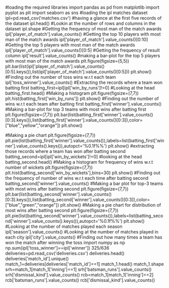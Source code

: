 #loading the required libraries
import pandas as pd
from matplotlib import pyplot as plt
import seaborn as sns
#loading the ipl matches dataset
ipl=pd.read_csv('matches.csv')
#having a glance at the first five records of the dataset
ipl.head()
#Lookin at the number of rows and columns in the dataset
ipl.shape
#Getting the frequency of most man of the match awards
ipl['player_of_match'].value_counts()
#Getting the top 10 players with most man of the match awards
ipl['player_of_match'].value_counts()[0:10]
#Getting the top 5 players with most man of the match awards
ipl['player_of_match'].value_counts()[0:5]
#Getting the frequency of result column
ipl['result'].value_counts()
#making a bar-plot for the top 5 players with most man of the match awards
plt.figure(figsize=(5,5))
plt.bar(list(ipl['player_of_match'].value_counts()[0:5].keys()),list(ipl['player_of_match'].value_counts()[0:5]))
plt.show()
#Finding out the number of toss wins w.r.t each team
ipl['toss_winner'].value_counts()
#Extracting the records where a team won batting first
batting_first=ipl[ipl['win_by_runs']!=0]
#Looking at the head
batting_first.head()
#Making a histogram 
plt.figure(figsize=(7,7))
plt.hist(batting_first['win_by_runs'])
plt.show()
#Finding out the number of wins w.r.t each team after batting first
batting_first['winner'].value_counts()
#Making a bar-plot for top 3 teams with most wins after batting first
plt.figure(figsize=(7,7))
plt.bar(list(batting_first['winner'].value_counts()[0:3].keys()),list(batting_first['winner'].value_counts()[0:3]),color=["blue","yellow","orange"])
plt.show()

#Making a pie chart
plt.figure(figsize=(7,7))
plt.pie(list(batting_first['winner'].value_counts()),labels=list(batting_first['winner'].value_counts().keys()),autopct='%0.1f%%')
plt.show()
#extracting those records where a team has won after batting second
batting_second=ipl[ipl['win_by_wickets']!=0]
#looking at the head
batting_second.head()
#Making a histogram for frequency of wins w.r.t number of wickets
plt.figure(figsize=(7,7))
plt.hist(batting_second['win_by_wickets'],bins=30)
plt.show()
#Finding out the frequency of number of wins w.r.t each time after batting second
batting_second['winner'].value_counts()
#Making a bar plot for top-3 teams with most wins after batting second
plt.figure(figsize=(7,7))
plt.bar(list(batting_second['winner'].value_counts()[0:3].keys()),list(batting_second['winner'].value_counts()[0:3]),color=["blue","green","orange"])
plt.show()
#Making a pie chart for distribution of most wins after batting second
plt.figure(figsize=(7,7))
plt.pie(list(batting_second['winner'].value_counts()),labels=list(batting_second['winner'].value_counts().keys()),autopct='%0.1f%%')
plt.show()
#Looking at the number of matches played each season
ipl['season'].value_counts()
#Looking at the number of matches played in each city
ipl['city'].value_counts()
#Finding out how many times a team has won the match after winning the toss
import numpy as np
np.sum(ipl['toss_winner']==ipl['winner'])
325/636
deliveries=pd.read_csv('deliveries.csv')
deliveries.head()
deliveries['match_id'].unique()
match_1=deliveries[deliveries['match_id']==1]
match_1.head()
match_1.shape
srh=match_1[match_1['inning']==1]
srh['batsman_runs'].value_counts()
srh['dismissal_kind'].value_counts()
rcb=match_1[match_1['inning']==2]
rcb['batsman_runs'].value_counts()
rcb['dismissal_kind'].value_counts()

